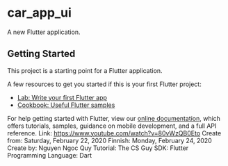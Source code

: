 # car_app_ui

A new Flutter application.

## Getting Started

This project is a starting point for a Flutter application.

A few resources to get you started if this is your first Flutter project:

- [Lab: Write your first Flutter app](https://flutter.dev/docs/get-started/codelab)
- [Cookbook: Useful Flutter samples](https://flutter.dev/docs/cookbook)

For help getting started with Flutter, view our
[online documentation](https://flutter.dev/docs), which offers tutorials,
samples, guidance on mobile development, and a full API reference.
Link: https://www.youtube.com/watch?v=80vWzQB0Eto 
Create from: Saturday, February 22, 2020
Finnish: Monday, February 24, 2020
Create by: Nguyen Ngoc Quy
Tutorial: The CS Guy
SDK: Flutter
Programming Language: Dart
